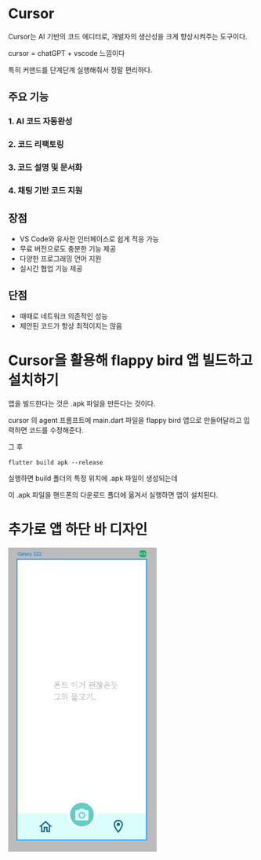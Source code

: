 # Cursor

Cursor는 AI 기반의 코드 에디터로, 개발자의 생산성을 크게 향상시켜주는 도구이다.

cursor = chatGPT + vscode 느낌이다

특히 커맨드를 단계단계 실행해줘서 정말 편리하다.

## 주요 기능

### 1. AI 코드 자동완성

### 2. 코드 리팩토링

### 3. 코드 설명 및 문서화

### 4. 채팅 기반 코드 지원

## 장점

- VS Code와 유사한 인터페이스로 쉽게 적응 가능
- 무료 버전으로도 충분한 기능 제공
- 다양한 프로그래밍 언어 지원
- 실시간 협업 기능 제공

## 단점

- 때때로 네트워크 의존적인 성능
- 제안된 코드가 항상 최적이지는 않음

# Cursor을 활용해 flappy bird 앱 빌드하고 설치하기

앱을 빌드한다는 것은 .apk 파일을 만든다는 것이다.

cursor 의 agent 프롬프트에 main.dart 파일을 flappy bird 앱으로 만들어달라고 입력하면 코드를 수정해준다.

그 후

```
flutter build apk --release
```

실행하면 build 폴더의 특정 위치에 .apk 파일이 생성되는데

이 .apk 파일을 핸드폰의 다운로드 폴더에 옮겨서 실행하면 앱이 설치된다.

# 추가로 앱 하단 바 디자인

![alt text](image-2.png)
